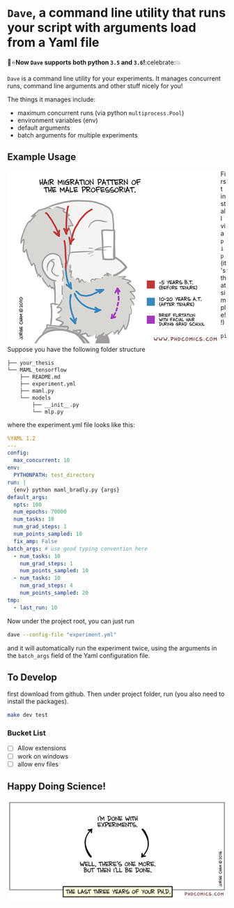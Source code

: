 
# `Dave`, a command line utility that runs your script with arguments load from a Yaml file

:rocket::star:**Now `Dave` supports both python `3.5` and `3.6`!**:celebrate::collision:

`Dave` is a command line utility for your experiments. It manages concurrent runs, command line arguments and other stuff nicely for you!


The things it manages include:
- maximum concurrent runs (via python `multiprocess.Pool`)
- environment variables (env)
- default arguments
- batch arguments for multiple experiments

## Example Usage

<a href="figures/phd091010s.gif" target="_blank">
<img align="left" src="./figures/phd091010s_small.png" alt="migration-of-the-hari"/>
</a>

First install via `pip` (it's that simple!!)

```bash
pip install dave
```

Suppose you have the following folder structure

```
├── your_thesis
└── MAML_tensorflow
    ├── README.md
    ├── experiment.yml
    ├── maml.py
    └── models
        ├── __init__.py
        └── mlp.py
```

where the experiment.yml file looks like this:

```yaml
%YAML 1.2
---
config:
  max_concurrent: 10
env:
  PYTHONPATH: test_directory
run: |
  {env} python maml_bradly.py {args}
default_args:
  npts: 100
  num_epochs: 70000
  num_tasks: 10
  num_grad_steps: 1
  num_points_sampled: 10
  fix_amp: False
batch_args: # use good typing convention here
  - num_tasks: 10
    num_grad_steps: 1
    num_points_sampled: 10
  - num_tasks: 10
    num_grad_steps: 4
    num_points_sampled: 20
tmp:
  - last_run: 10
```

Now under the project root, you can just run

```bash
dave --config-file "experiment.yml"
```

and it will automatically run the experiment twice, using the arguments in the `batch_args` field of the Yaml configuration file.
## To Develop

first download from github. Then under project folder, run (you also need to install the packages).

```bash
make dev test
```

### Bucket List

- [ ] Allow extensions
- [ ] work on windows
- [ ] allow env files

## Happy Doing Science!

![one-more-experiment](./figures/phd092316s.gif)

